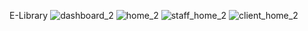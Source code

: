 E-Library
![dashboard_2](https://github.com/Rowalewa/E-Library/assets/132871124/c7ad337b-d759-4eb0-a557-f632e56a421d)
![home_2](https://github.com/Rowalewa/E-Library/assets/132871124/a182a4e2-6598-41f1-a1ac-aac03433d03f)
![staff_home_2](https://github.com/Rowalewa/E-Library/assets/132871124/f94b94f7-fa4b-44a5-a554-0d4e587bec2b)
![client_home_2](https://github.com/Rowalewa/E-Library/assets/132871124/454859db-de80-4d72-9f76-78da8311ac9f)
